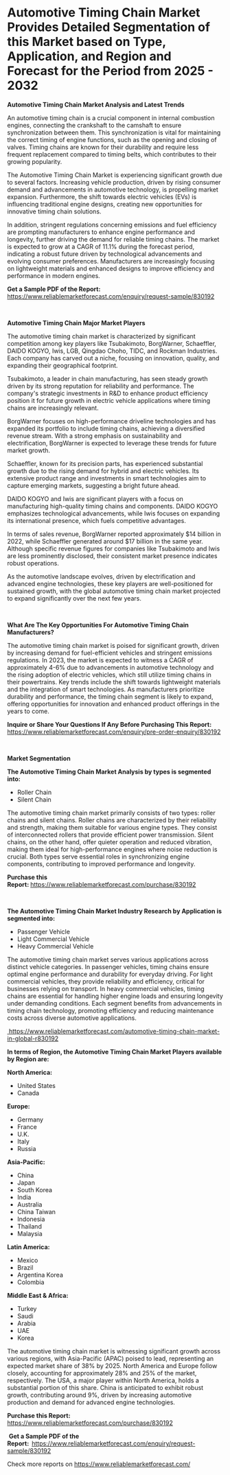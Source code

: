 <p><h1>Automotive Timing Chain Market Provides Detailed Segmentation of this Market based on Type, Application, and Region and Forecast for the Period from 2025 - 2032</h1></p><p><strong>Automotive Timing Chain Market Analysis and Latest Trends</strong></p>
<p><p>An automotive timing chain is a crucial component in internal combustion engines, connecting the crankshaft to the camshaft to ensure synchronization between them. This synchronization is vital for maintaining the correct timing of engine functions, such as the opening and closing of valves. Timing chains are known for their durability and require less frequent replacement compared to timing belts, which contributes to their growing popularity.</p><p>The Automotive Timing Chain Market is experiencing significant growth due to several factors. Increasing vehicle production, driven by rising consumer demand and advancements in automotive technology, is propelling market expansion. Furthermore, the shift towards electric vehicles (EVs) is influencing traditional engine designs, creating new opportunities for innovative timing chain solutions.</p><p>In addition, stringent regulations concerning emissions and fuel efficiency are prompting manufacturers to enhance engine performance and longevity, further driving the demand for reliable timing chains. The market is expected to grow at a CAGR of 11.1% during the forecast period, indicating a robust future driven by technological advancements and evolving consumer preferences. Manufacturers are increasingly focusing on lightweight materials and enhanced designs to improve efficiency and performance in modern engines.</p></p>
<p><strong>Get a Sample PDF of the Report:&nbsp;</strong> <a href="https://www.reliablemarketforecast.com/enquiry/request-sample/830192?utm_campaign=3096&utm_medium=2&utm_source=Github&utm_content=ia&utm_term=30032025&utm_id=automotive-timing-chain">https://www.reliablemarketforecast.com/enquiry/request-sample/830192</a></p>
<p>&nbsp;</p>
<p><strong>Automotive Timing Chain Major Market Players</strong></p>
<p><p>The automotive timing chain market is characterized by significant competition among key players like Tsubakimoto, BorgWarner, Schaeffler, DAIDO KOGYO, Iwis, LGB, Qingdao Choho, TIDC, and Rockman Industries. Each company has carved out a niche, focusing on innovation, quality, and expanding their geographical footprint.</p><p>Tsubakimoto, a leader in chain manufacturing, has seen steady growth driven by its strong reputation for reliability and performance. The company's strategic investments in R&D to enhance product efficiency position it for future growth in electric vehicle applications where timing chains are increasingly relevant.</p><p>BorgWarner focuses on high-performance driveline technologies and has expanded its portfolio to include timing chains, achieving a diversified revenue stream. With a strong emphasis on sustainability and electrification, BorgWarner is expected to leverage these trends for future market growth.</p><p>Schaeffler, known for its precision parts, has experienced substantial growth due to the rising demand for hybrid and electric vehicles. Its extensive product range and investments in smart technologies aim to capture emerging markets, suggesting a bright future ahead.</p><p>DAIDO KOGYO and Iwis are significant players with a focus on manufacturing high-quality timing chains and components. DAIDO KOGYO emphasizes technological advancements, while Iwis focuses on expanding its international presence, which fuels competitive advantages.</p><p>In terms of sales revenue, BorgWarner reported approximately $14 billion in 2022, while Schaeffler generated around $17 billion in the same year. Although specific revenue figures for companies like Tsubakimoto and Iwis are less prominently disclosed, their consistent market presence indicates robust operations.</p><p>As the automotive landscape evolves, driven by electrification and advanced engine technologies, these key players are well-positioned for sustained growth, with the global automotive timing chain market projected to expand significantly over the next few years.</p></p>
<p>&nbsp;</p>
<p><strong>What Are The Key Opportunities For Automotive Timing Chain Manufacturers?</strong></p>
<p><p>The automotive timing chain market is poised for significant growth, driven by increasing demand for fuel-efficient vehicles and stringent emissions regulations. In 2023, the market is expected to witness a CAGR of approximately 4-6% due to advancements in automotive technology and the rising adoption of electric vehicles, which still utilize timing chains in their powertrains. Key trends include the shift towards lightweight materials and the integration of smart technologies. As manufacturers prioritize durability and performance, the timing chain segment is likely to expand, offering opportunities for innovation and enhanced product offerings in the years to come.</p></p>
<p><strong>Inquire or Share Your Questions If Any Before Purchasing This Report:</strong> <a href="https://www.reliablemarketforecast.com/enquiry/pre-order-enquiry/830192?utm_campaign=3096&utm_medium=2&utm_source=Github&utm_content=ia&utm_term=30032025&utm_id=automotive-timing-chain">https://www.reliablemarketforecast.com/enquiry/pre-order-enquiry/830192</a></p>
<p>&nbsp;</p>
<p><strong>Market Segmentation</strong></p>
<p><strong>The Automotive Timing Chain Market Analysis by types is segmented into:</strong></p>
<p><ul><li>Roller Chain</li><li>Silent Chain</li></ul></p>
<p><p>The automotive timing chain market primarily consists of two types: roller chains and silent chains. Roller chains are characterized by their reliability and strength, making them suitable for various engine types. They consist of interconnected rollers that provide efficient power transmission. Silent chains, on the other hand, offer quieter operation and reduced vibration, making them ideal for high-performance engines where noise reduction is crucial. Both types serve essential roles in synchronizing engine components, contributing to improved performance and longevity.</p></p>
<p><strong>Purchase this Report:&nbsp;</strong><a href="https://www.reliablemarketforecast.com/purchase/830192?utm_campaign=3096&utm_medium=2&utm_source=Github&utm_content=ia&utm_term=30032025&utm_id=automotive-timing-chain">https://www.reliablemarketforecast.com/purchase/830192</a></p>
<p>&nbsp;</p>
<p><strong>The Automotive Timing Chain Market Industry Research by Application is segmented into:</strong></p>
<p><ul><li>Passenger Vehicle</li><li>Light Commercial Vehicle</li><li>Heavy Commercial Vehicle</li></ul></p>
<p><p>The automotive timing chain market serves various applications across distinct vehicle categories. In passenger vehicles, timing chains ensure optimal engine performance and durability for everyday driving. For light commercial vehicles, they provide reliability and efficiency, critical for businesses relying on transport. In heavy commercial vehicles, timing chains are essential for handling higher engine loads and ensuring longevity under demanding conditions. Each segment benefits from advancements in timing chain technology, promoting efficiency and reducing maintenance costs across diverse automotive applications.</p></p>
<p><a href="https://www.reliablemarketforecast.com/automotive-timing-chain-market-in-global-r830192?utm_campaign=3096&utm_medium=2&utm_source=Github&utm_content=ia&utm_term=30032025&utm_id=automotive-timing-chain">&nbsp;https://www.reliablemarketforecast.com/automotive-timing-chain-market-in-global-r830192</a></p>
<p><strong>In terms of Region, the Automotive Timing Chain Market Players available by Region are:</strong></p>
<p>
    <p> <strong> North America: </strong>
        <ul>
            <li>United States</li>
            <li>Canada</li>
        </ul>
        </p> 
    <p> <strong> Europe: </strong>
        <ul>
            <li>Germany</li>
            <li>France</li>
            <li>U.K.</li>
            <li>Italy</li>
            <li>Russia</li>
        </ul>
        </p> 
    <p> <strong> Asia-Pacific: </strong>
        <ul>
            <li>China</li>
            <li>Japan</li>
            <li>South Korea</li>
            <li>India</li>
            <li>Australia</li>
            <li>China Taiwan</li>
            <li>Indonesia</li>
            <li>Thailand</li>
            <li>Malaysia</li>
        </ul>
        </p> 
    <p> <strong> Latin America: </strong>
        <ul>
            <li>Mexico</li>
            <li>Brazil</li>
            <li>Argentina Korea</li>
            <li>Colombia</li>
        </ul>
        </p> 
    <p> <strong> Middle East & Africa: </strong>
        <ul>
            <li>Turkey</li>
            <li>Saudi</li>
            <li>Arabia</li>
            <li>UAE</li>
            <li>Korea</li>
        </ul>
    </p>
    </p>
<p><p>The automotive timing chain market is witnessing significant growth across various regions, with Asia-Pacific (APAC) poised to lead, representing an expected market share of 38% by 2025. North America and Europe follow closely, accounting for approximately 28% and 25% of the market, respectively. The USA, a major player within North America, holds a substantial portion of this share. China is anticipated to exhibit robust growth, contributing around 9%, driven by increasing automotive production and demand for advanced engine technologies.</p></p>
<p><strong>Purchase this Report: </strong><a href="https://www.reliablemarketforecast.com/purchase/830192?utm_campaign=3096&utm_medium=2&utm_source=Github&utm_content=ia&utm_term=30032025&utm_id=automotive-timing-chain">https://www.reliablemarketforecast.com/purchase/830192</a></p>
<p>&nbsp;<strong>Get a Sample PDF of the Report:&nbsp;&nbsp;</strong><a href="https://www.reliablemarketforecast.com/enquiry/request-sample/830192?utm_campaign=3096&utm_medium=2&utm_source=Github&utm_content=ia&utm_term=30032025&utm_id=automotive-timing-chain">https://www.reliablemarketforecast.com/enquiry/request-sample/830192</a></p>
<p><strong></strong></p>
<p>Check more reports on <a href="https://www.reliablemarketforecast.com/?utm_campaign=3096&utm_medium=2&utm_source=Github&utm_content=ia&utm_term=30032025&utm_id=automotive-timing-chain">https://www.reliablemarketforecast.com/</a></p>